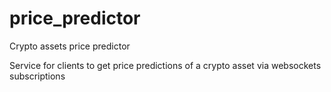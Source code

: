 # price_predictor
Crypto assets price predictor

Service for clients to get price predictions of a crypto asset via websockets subscriptions

